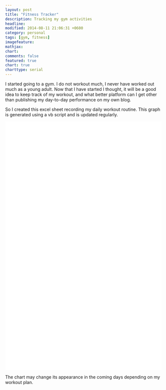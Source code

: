 ```yaml
---
layout: post
title: "Fitness Tracker"
description: Tracking my gym activities
headline: 
modified: 2014-08-11 21:06:31 +0600
category: personal
tags: [gym, fitness]
imagefeature: 
mathjax: 
chart: 
comments: false
featured: true
chart: true
charttype: serial
---
```

I started going to a gym. I do not workout much, I never have worked out much as a young adult. Now that I have started I thought, it will be a good idea to keep track of my workout, and what better platform can I get other than publishing my day-to-day performance on my own blog.

So I created this excel sheet recording my daily workout routine. This graph is generated using a vb script and is updated regularly.

<div id="chartdiv" style="width: 100%; height: 800px; background-color: #FFFFFF;" ></div>

<script type="text/javascript" src="http://cdn.amcharts.com/lib/3/exporting/amexport.js"></script>
<script type="text/javascript" src="http://cdn.amcharts.com/lib/3/exporting/canvg.js"></script>
<script type="text/javascript" src="http://cdn.amcharts.com/lib/3/exporting/rgbcolor.js"></script>
<script type="text/javascript" src="http://cdn.amcharts.com/lib/3/exporting/filesaver.js"></script>

<!-- amCharts javascript code -->
<script type="text/javascript">
	AmCharts.makeChart("chartdiv",
		{
			"type": "serial",
			"pathToImages": "http://cdn.amcharts.com/lib/3/images/",
			"categoryField": "Excercises",
			"columnWidth": 0.69,
			"rotate": true,
			"depth3D": 10,
			"colors": [
				"#00A0B0",
				"#CC333F",
				"#E97F02",
				"#F8CA00",
				"#8A9B0F",
				"#CD0D74",
				"#CC0000",
				"#00CC00",
				"#0000CC",
				"#DDDDDD",
				"#999999",
				"#333333",
				"#990000"
			],
			"startDuration": 0.5,
			"startEffect": "easeOutSine",
			"fontSize": 10,
			"categoryAxis": {
				"gridPosition": "start",
				"position": "left",
				"tickLength": 13,
				"title": "Excercises"
			},
			"chartCursor": {
				"bulletsEnabled": true
			},
			"trendLines": [],
			"graphs": [
				{
					"balloonText": "[[value]] times [[category]] on [[title]]",
					"fillAlphas": 1,
					"id": "8/11/2014",
					"title": "8/11/2014",
					"type": "column",
					"valueField": "8/11/2014"
				},
				{
					"balloonText": "[[value]] times [[category]] on [[title]]",
					"fillAlphas": 1,
					"id": "8/12/2014",
					"title": "8/12/2014",
					"type": "column",
					"valueField": "8/12/2014"
				},
				{
					"balloonText": "[[value]] times [[category]] on [[title]]",
					"fillAlphas": 1,
					"id": "8/13/2014",
					"markerType": "square",
					"title": "8/13/2014",
					"type": "column",
					"valueField": "8/13/2014"
				}
			],
			"guides": [],
			"valueAxes": [
				{
					"axisTitleOffset": 0,
					"id": "ValueAxis-1",
					"title": "Number of times"
				}
			],
			"allLabels": [],
			"amExport": {
				"buttonAlpha": 0.51,
				"buttonTitle": "\"Download this report\"",
				"imageFileName": "hmfaysal_fitness_report"
			},
			"balloon": {},
			"legend": {
				"align": "center",
				"rollOverGraphAlpha": 0.55,
				"useGraphSettings": true
			},
			"titles": [
				{
					"id": "Title-1",
					"size": 15,
					"text": "Fitness Tracker"
				}
			],
			"dataProvider": [
				{
					"8/11/2014": "10",
					"8/12/2014": "10",
					"Excercises": "Warm Up(minutes)",
					"8/13/2014": "5"
				},
				{
					"8/11/2014": "30",
					"8/12/2014": "30",
					"Excercises": "Side Bend",
					"8/13/2014": ""
				},
				{
					"8/11/2014": "30",
					"8/12/2014": "25",
					"Excercises": "Ab Crunch",
					"8/13/2014": "20"
				},
				{
					"8/11/2014": "25",
					"8/12/2014": "0",
					"Excercises": "Push up",
					"8/13/2014": ""
				},
				{
					"8/11/2014": "24",
					"8/12/2014": "0",
					"Excercises": "Bench Press",
					"8/13/2014": ""
				},
				{
					"8/11/2014": "20",
					"8/12/2014": "20",
					"Excercises": "Stretching",
					"8/13/2014": ""
				},
				{
					"8/11/2014": "20",
					"8/12/2014": "0",
					"Excercises": "Tri-stand",
					"8/13/2014": ""
				},
				{
					"8/11/2014": "30",
					"8/12/2014": "40",
					"Excercises": "Press Down",
					"8/13/2014": "60"
				},
				{
					"8/11/2014": "20",
					"8/12/2014": "20",
					"Excercises": "Barbell Curl",
					"8/13/2014": "20"
				},
				{
					"8/11/2014": "30",
					"8/12/2014": "40",
					"Excercises": "Standing Mucle Curl",
					"8/13/2014": "40"
				},
				{
					"8/11/2014": "20",
					"8/12/2014": "20",
					"Excercises": "Dumbell Curl",
					"8/13/2014": "20"
				},
				{
					"8/11/2014": "20",
					"8/12/2014": "20",
					"Excercises": "Legs Common",
					"8/13/2014": ""
				},
				{
					"8/11/2014": "30",
					"8/12/2014": "30",
					"Excercises": "Leg Press",
					"8/13/2014": "60"
				}
			]
		}
	);
</script>

The chart may change its appearance in the coming days depending on my workout plan.